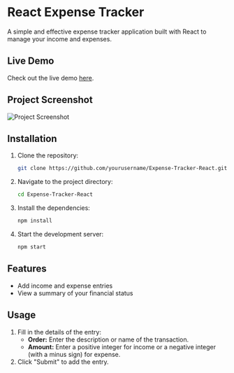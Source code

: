 # React Expense Tracker

A simple and effective expense tracker application built with React to manage your income and expenses.

## Live Demo

Check out the live demo [here](https://financial-app-log.netlify.app/ledger).

## Project Screenshot

![Project Screenshot](https://img5.pic.in.th/file/secure-sv1/ExpenseTrackerReact.png)

## Installation

1. Clone the repository:
    ```sh
    git clone https://github.com/yourusername/Expense-Tracker-React.git
    ```

2. Navigate to the project directory:
    ```sh
    cd Expense-Tracker-React
    ```

3. Install the dependencies:
    ```sh
    npm install
    ```

4. Start the development server:
    ```sh
    npm start
    ```

## Features

- Add income and expense entries
- View a summary of your financial status


## Usage
1. Fill in the details of the entry:
    - **Order:** Enter the description or name of the transaction.
    - **Amount:** Enter a positive integer for income or a negative integer (with a minus sign) for expense.
2. Click "Submit" to add the entry.
